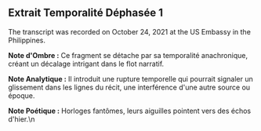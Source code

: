 ## Extrait Temporalité Déphasée 1

The transcript was recorded on October 24, 2021 at the US Embassy in the Philippines.

**Note d'Ombre :** Ce fragment se détache par sa temporalité anachronique, créant un décalage intrigant dans le flot narratif.

**Note Analytique :** Il introduit une rupture temporelle qui pourrait signaler un glissement dans les lignes du récit, une interférence d'une autre source ou époque.

**Note Poétique :** Horloges fantômes, leurs aiguilles pointent vers des échos d'hier.\n